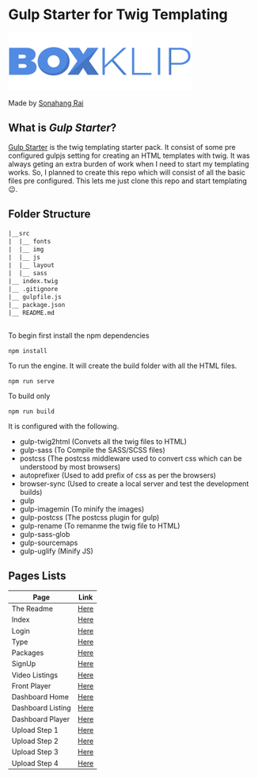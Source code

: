 # Gulp Starter for Twig Templating

![boxclip](https://github.com/sonangrai/boxClip/blob/master/src/img/common/logo.png?raw=true)

Made by [Sonahang Rai](https://github.com/sonangrai)

## What is _Gulp Starter_?

[Gulp Starter](https://github.com/sonangrai/gulpStarter) is the twig templating starter pack. It consist of some pre configured gulpjs setting for creating an HTML templates with twig. It was always geting an extra burden of work when I need to start my templating works. So, I planned to create this repo which will consist of all the basic files pre configured. This lets me just clone this repo and start templating 😉.

## Folder Structure

```
|__src
|  |__ fonts
|  |__ img
|  |__ js
|  |__ layout
|  |__ sass
|__ index.twig
|__ .gitignore
|__ gulpfile.js
|__ package.json
|__ README.md


```

To begin first install the npm dependencies

```
npm install
```

To run the engine. It will create the build folder with all the HTML files.

```
npm run serve
```

To build only

```
npm run build
```

It is configured with the following.

- gulp-twig2html (Convets all the twig files to HTML)
- gulp-sass (To Compile the SASS/SCSS files)
- postcss (The postcss middleware used to convert css which can be understood by most browsers)
- autoprefixer (Used to add prefix of css as per the browsers)
- browser-sync (Used to create a local server and test the development builds)
- gulp
- gulp-imagemin (To minify the images)
- gulp-postcss (The postcss plugin for gulp)
- gulp-rename (To remanme the twig file to HTML)
- gulp-sass-glob
- gulp-sourcemaps
- gulp-uglify (Minify JS)

## Pages Lists

| Page              | Link                                                                     |
| ----------------- | ------------------------------------------------------------------------ |
| The Readme        | [Here](https://sonangrai.github.io/boxClip/)                             |
| Index             | [Here](https://sonangrai.github.io/boxClip/dist)                         |
| Login             | [Here](https://sonangrai.github.io/boxClip/dist/pages/auth/login)        |
| Type              | [Here](https://sonangrai.github.io/boxClip/dist/pages/auth/type)         |
| Packages          | [Here](https://sonangrai.github.io/boxClip/dist/pages/auth/package)      |
| SignUp            | [Here](https://sonangrai.github.io/boxClip/dist/pages/auth/signup)       |
| Video Listings    | [Here](https://sonangrai.github.io/boxClip/dist/pages/front/)            |
| Front Player      | [Here](https://sonangrai.github.io/boxClip/dist/pages/front/player)      |
| Dashboard Home    | [Here](https://sonangrai.github.io/boxClip/dist/pages/dashboard/)        |
| Dashboard Listing | [Here](https://sonangrai.github.io/boxClip/dist/pages/dashboard/videos)  |
| Dashboard Player  | [Here](https://sonangrai.github.io/boxClip/dist/pages/dashboard/player)  |
| Upload Step 1     | [Here](https://sonangrai.github.io/boxClip/dist/pages/dashboard/upload1) |
| Upload Step 2     | [Here](https://sonangrai.github.io/boxClip/dist/pages/dashboard/upload2) |
| Upload Step 3     | [Here](https://sonangrai.github.io/boxClip/dist/pages/dashboard/upload3) |
| Upload Step 4     | [Here](https://sonangrai.github.io/boxClip/dist/pages/dashboard/upload4) |
